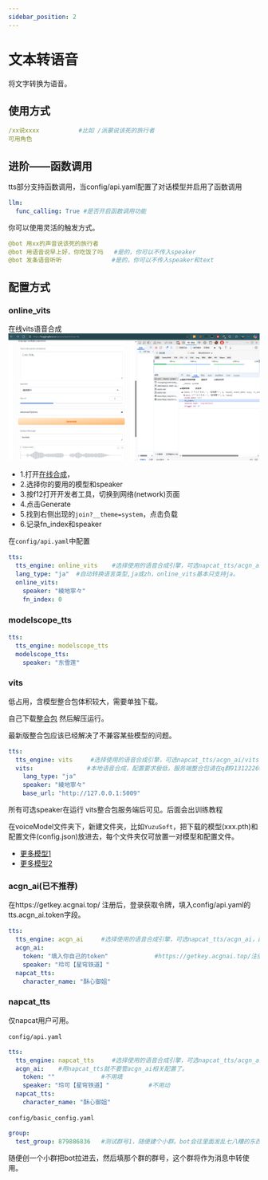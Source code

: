 ```yaml
---
sidebar_position: 2
---
```

# 文本转语音
将文字转换为语音。
## 使用方式
```yaml
/xx说xxxx           #比如 /派蒙说该死的旅行者
可用角色
```
## 进阶——函数调用
tts部分支持函数调用，当config/api.yaml配置了对话模型并启用了函数调用
```yaml
llm:
  func_calling: True #是否开启函数调用功能
```
你可以使用灵活的触发方式。
```yaml
@bot 用xx的声音说该死的旅行者
@bot 用语音说早上好，你吃饭了吗   #是的，你可以不传入speaker
@bot 发条语音听听              #是的，你可以不传入speaker和text
```
## 配置方式
### online_vits
在线vits语音合成
![img.png](./img/onlinevits.png)
- 1.打开[在线合成](https://huggingface.co/spaces/skytnt/moe-tts)，
- 2.选择你的要用的模型和speaker
- 3.按f12打开开发者工具，切换到网络(network)页面
- 4.点击Generate
- 5.找到右侧出现的`join?__theme=system`，点击负载
- 6.记录fn_index和speaker

在`config/api.yaml`中配置
```yaml
tts:
  tts_engine: online_vits    #选择使用的语音合成引擎，可选napcat_tts/acgn_ai/vits(在群内下载整合包)，配了哪个填哪个。
  lang_type: "ja"  #自动转换语言类型,ja或zh，online_vits基本只支持ja。
  online_vits:
    speaker: "綾地寧々"
    fn_index: 0
```
### modelscope_tts

```yaml
tts:
  tts_engine: modelscope_tts
  modelscope_tts:
    speaker: "东雪莲"
```
### vits
低占用，含模型整合包体积较大，需要单独下载。

自己下载[整合包](https://share.weiyun.com/fsR6KpIz) 然后解压运行。

最新版整合包应该已经解决了不兼容某些模型的问题。
```yaml
tts:
  tts_engine: vits     #选择使用的语音合成引擎，可选napcat_tts/acgn_ai/vits(在群内下载整合包)，配了哪个填哪个。
  vits:               #本地语音合成，配置要求极低，服务端整合包请在q群913122269下载
    lang_type: "ja"
    speaker: "綾地寧々"
    base_url: "http://127.0.0.1:5009"
```
所有可选speaker在运行 vits整合包服务端后可见。后面会出训练教程

在voiceModel文件夹下，新建文件夹，比如`YuzuSoft`，把下载的模型(xxx.pth)和配置文件(config.json)放进去，每个文件夹仅可放置一对模型和配置文件。
- [更多模型1](https://www.alipan.com/s/Yxh2gXvQpCU)
- [更多模型2](https://huggingface.co/spaces/skytnt/moe-tts)
### acgn_ai(已不推荐)
在https://getkey.acgnai.top/ 注册后，登录获取令牌，填入config/api.yaml的tts.acgn_ai.token字段。
```yaml
tts:
  tts_engine: acgn_ai     #选择使用的语音合成引擎，可选napcat_tts/acgn_ai，配了哪个填哪个。
  acgn_ai:
    token: "填入你自己的token"             #https://getkey.acgnai.top/注册后，登录获取令牌
    speaker: "玲可【星穹铁道】"
  napcat_tts:
    character_name: "酥心御姐"
```
### napcat_tts
仅napcat用户可用。

`config/api.yaml`
```yaml
tts:
  tts_engine: napcat_tts     #选择使用的语音合成引擎，可选napcat_tts/acgn_ai，配了哪个填哪个。
  acgn_ai:    #用napcat_tts就不要管acgn_ai相关配置了。
    token: ""             #不用填
    speaker: "玲可【星穹铁道】"           #不用动
  napcat_tts:
    character_name: "酥心御姐"
```
`config/basic_config.yaml`
```yaml
group:
  test_group: 879886836   #测试群号1，随便建个小群。bot会往里面发乱七八糟的东西，不要填用户群。
```
随便创一个小群把bot拉进去，然后填那个群的群号，这个群将作为消息中转使用。
